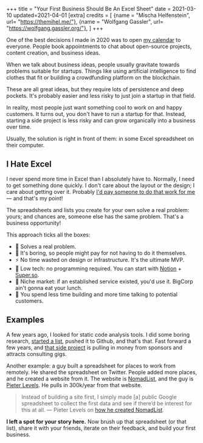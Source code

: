 +++
title = "Your First Business Should Be An Excel Sheet"
date = 2021-03-10
updated=2021-04-01
[extra]
credits = [
  {name = "Mischa Helfenstein", url= "https://themihel.me/"},
  {name = "Wolfgang Gassler", url= "https://wolfgang.gassler.org/"},
]
+++

One of the best decisions I made in 2020 was to open [my
calendar](https://booktime.xyz/p/matthias) to everyone. People book appointments
to chat about open-source projects, content creation, and business ideas.

When we talk about business ideas, people usually gravitate towards problems
suitable for startups. Things like using artificial intelligence to find clothes
that fit or building a crowdfunding platform on the blockchain.

These are all great ideas, but they require lots of persistence and deep
pockets. It's probably easier and less risky to just join a startup in that field.

In reality, most people just want something cool to work on and happy customers.
It turns out, you don't have to run a startup for that. Instead, starting a side
project is less risky and can grow organically into a business over time.

Usually, the solution is right in front of them: in some Excel spreadsheet on
their computer.

## I Hate Excel

I never spend more time in Excel than I absolutely have to. Normally, I need to
get something done quickly. I don't care about the layout or the design; I care
about getting over it. Probably [I'd pay someone to do that work for
me](/2018/excel/) &mdash; and that's my point!

The spreadsheets and lists you create for your own solve a real problem: yours;
and chances are, someone else has the same problem. That's a business
opportunity!

This approach ticks all the boxes:

- 💪 Solves a real problem.
- 🥱 It's boring, so people might pay for not having to do it themselves.
- ⚡️ No time wasted on design or infrastructure. It's the ultimate MVP.
- 🐢 Low tech: no programming required. You can start with [Notion](https://notion.so) + [Super.so](https://super.so).
- 🐜 Niche market: if an established service existed, you'd use it.
  BigCorp ain't gonna eat your lunch.
- 🚀 You spend less time building and more time talking to potential customers.

## Examples

A few years ago, I looked for static code analysis tools. I did some boring
research, [started a list](/2017/obsolete), pushed it to Github, and that's
that. Fast forward a few years, and [that side
project](https://analysis-tools.dev/) is pulling in money from sponsors and
attracts consulting gigs.

Another example: a guy built a spreadsheet for places to work from remotely. He
shared the spreadsheet on Twitter. People added more places, and he created a
website from it. The website is [NomadList](https://nomadlist.com/), and the guy
is [Pieter Levels](https://levels.io/). He pulls in 300k/year from that website.

> Instead of building a site first, I simply made [a] public Google spreadsheet
> to collect the first data and see if there’d be interest for this at all.
> &mdash; Pieter Levels on [how he created
> NomadList](https://levels.io/product-hunt-hacker-news-number-one/).

**I left a spot for your story here.** Now brush up that spreadsheet (or that
list), share it with your friends, iterate on their feedback, and build your
first business.
